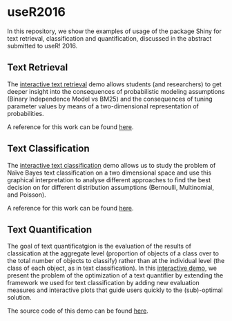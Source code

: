 # useR2016
In this repository, we show the examples of usage of the package Shiny for text retrieval, classification and quantification, discussed in the abstract submitted to useR! 2016.

## Text Retrieval
The [interactive text retrieval](https://gmdn.shinyapps.io/shinyRF04/) demo allows students (and researchers) to get deeper insight into the consequences of probabilistic modeling assumptions (Binary Independence Model vs BM25) and the consequences of tuning parameter values by means of a two-dimensional representation of probabilities.

A reference for this work can be found [here](http://dx.doi.org/10.1145/2766462.2767867).

## Text Classification
The [interactive text classification](https://gmdn.shinyapps.io/shinyK/) demo allows us to study the problem of Naïve Bayes text classification on a two dimensional space and use this graphical interpretation to analyse different approaches to find the best decision on for different distribution assumptions (Bernoulli, Multinomial, and Poisson).

A reference for this work can be found [here](http://dx.doi.org/10.1016/j.ipm.2014.04.008).

## Text Quantification
The goal of text quantificatgion is the evaluation of the results of classication at the aggregate level (proportion of objects of a class over to the total number of objects to classify) rather than at the individual level (the class of each object, as in text classification).
In this [interactive demo](https://gmdn.shinyapps.io/TextQuantification/), we present the problem of the optimization
of a text quantifier by extending the framework we used for text classification by adding new evaluation measures and interactive plots that guide users quickly to the (sub)-optimal solution.

The source code of this demo can be found [here](https://github.com/gmdn/TextQuantification).

